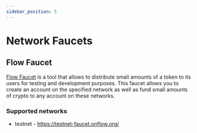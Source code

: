 ```yaml
---
sidebar_position: 5
---
```


# Network Faucets

## Flow Faucet
[Flow Faucet](https://testnet-faucet.onflow.org/) is a tool that allows to distribute small amounts of a token to its users for testing and development purposes. This faucet allows you to create an account on the specified network as well as fund small amounts of crypto to any account on these networks.

### Supported networks
- testnet - https://testnet-faucet.onflow.org/
